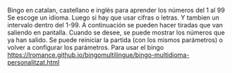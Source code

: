 Bingo en catalan, castellano e inglés para aprender los números del 1 al 99
Se escoge un idioma. Luego si hay que usar cifras o letras. Y tambien un intervalo dentro del 1-99.
A continuación se pueden hacer tiradas que van saliendo en pantalla. 
Cuando se desee, se puede mostrar los números que ya han salido.
Se puede reiniciar la partida (con los mismos parámetros) o volver a configurar los parámetros.
Para usar el bingo <a href="https://lromance.github.io/bingomultilingue/bingo-multidioma-personalitzat.html">https://lromance.github.io/bingomultilingue/bingo-multidioma-personalitzat.html</a>
